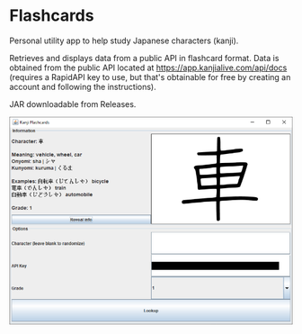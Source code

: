 # Flashcards
Personal utility app to help study Japanese characters (kanji).

Retrieves and displays data from a public API in flashcard format. Data is obtained from the public API located at https://app.kanjialive.com/api/docs (requires a RapidAPI key to use, but that's obtainable for free by creating an account and following the instructions).

JAR downloadable from Releases.

![demo screenshot](https://raw.githubusercontent.com/k07-repo/Flashcards/master/demo_screenshot.png)
